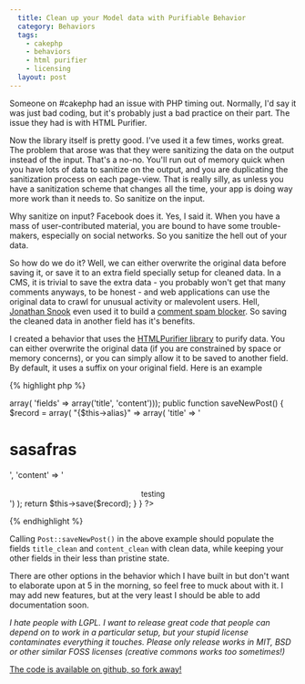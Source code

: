 ```yaml
---
  title: Clean up your Model data with Purifiable Behavior
  category: Behaviors
  tags:
    - cakephp
    - behaviors
    - html purifier
    - licensing
  layout: post
---
```


Someone on #cakephp had an issue with PHP timing out. Normally, I'd say it was just bad coding, but it's probably just a bad practice on their part. The issue they had is with HTML Purifier.

Now the library itself is pretty good. I've used it a few times, works great. The problem that arose was that they were sanitizing the data on the output instead of the input. That's a no-no. You'll run out of memory quick when you have lots of data to sanitize on the output, and you are duplicating the sanitization process on each page-view. That is really silly, as unless you have a sanitization scheme that changes all the time, your app is doing way more work than it needs to. So sanitize on the input.

Why sanitize on input? Facebook does it. Yes, I said it. When you have a mass of user-contributed material, you are bound to have some trouble-makers, especially on social networks. So you sanitize the hell out of your data.

So how do we do it? Well, we can either overwrite the original data before saving it, or save it to an extra field specially setup for cleaned data. In a CMS, it is trivial to save the extra data - you probably won't get that many comments anyways, to be honest - and web applications can use the original data to crawl for unusual activity or malevolent users. Hell, [Jonathan Snook](http://snook.ca) even used it to build a [comment spam blocker](http://snook.ca/archives/other/effective_blog_comment_spam_blocker). So saving the cleaned data in another field has it's benefits.

I created a behavior that uses the [HTMLPurifier library](http://htmlpurifier.org) to purify data. You can either overwrite the original data (if you are constrained by space or memory concerns), or you can simply allow it to be saved to another field. By default, it uses a suffix on your original field. Here is an example

{% highlight php %}
<?php
class Post extends Model {
	public $actsAs = array(
		'Purifiable.Purifiable' => array(
			'fields' => array('title', 'content')));
	
	public function saveNewPost() {
		$record = array(
			"{$this->alias}" => array(
				'title' => '<h1>sasafras</h1>',
				'content' => '<br><br><center><font size="2">testing</font></center>')
		);
		return $this->save($record);
	}
}
?>
{% endhighlight %}

Calling `Post::saveNewPost()` in the above example should populate the fields `title_clean` and `content_clean` with clean data, while keeping your other fields in their less than pristine state.

There are other options in the behavior which I have built in but don't want to elaborate upon at 5 in the morning, so feel free to muck about with it. I may add new features, but at the very least I should be able to add documentation soon.

_I hate people with LGPL. I want to release great code that people can depend on to work in a particular setup, but your stupid license contaminates everything it touches. Please only release works in MIT, BSD or other similar FOSS licenses (creative commons works too sometimes!)_

[The code is available on github, so fork away!](http://github.com/josegonzalez/purifiable)